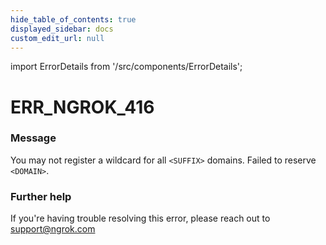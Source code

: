 ```yaml
---
hide_table_of_contents: true
displayed_sidebar: docs
custom_edit_url: null
---
```


import ErrorDetails from '/src/components/ErrorDetails';

# ERR_NGROK_416

### Message
You may not register a wildcard for all `<SUFFIX>` domains. Failed to reserve `<DOMAIN>`.

### Further help
If you're having trouble resolving this error, please reach out to [support@ngrok.com](mailto:support@ngrok.com?subject=Help%20with%20ERR_NGROK_416)

<ErrorDetails error='err_ngrok_416' />
